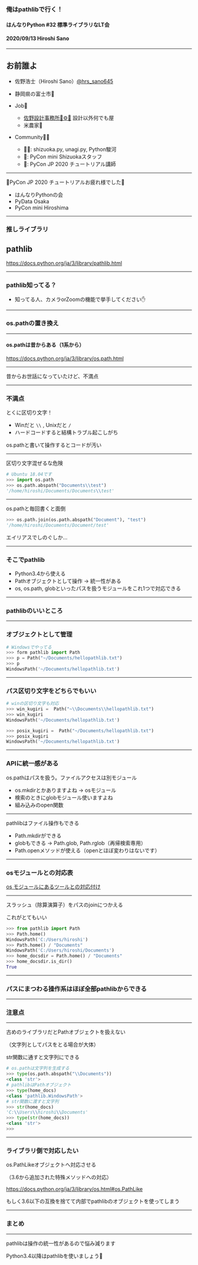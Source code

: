 ### 俺はpathlibで行く！

#### はんなりPython #32 標準ライブラリなLT会

#### 2020/09/13 Hiroshi Sano

---

## お前誰よ

- 佐野浩士（Hiroshi Sano）[@hrs_sano645](https://twitter.com/hrs_sano645)
- 静岡県の富士市🗻

- Job💼
    - [佐野設計事務所🚗⚙️📏](https://sano-design.info) 設計以外何でも屋
    - 米農家🌾

- Community🧑‍💻
    - 🗻🐍: shizuoka.py, unagi.py, Python駿河
    - 🐍: PyCon mini Shizuokaスタッフ
    - 🐍: PyCon JP 2020 チュートリアル講師

---

🎊PyCon JP 2020 チュートリアルお疲れ様でした🎉

- はんなりPythonの会
- PyData Osaka
- PyCon mini Hiroshima

---

### 推しライブラリ

## pathlib

https://docs.python.org/ja/3/library/pathlib.html

---

### pathlib知ってる？

- 知ってる人、カメラorZoomの機能で挙手してください✋

---

### os.pathの置き換え

---

#### os.pathは昔からある（1系から）

https://docs.python.org/ja/3/library/os.path.html

---

昔からお世話になっていたけど、不満点

---

### 不満点

とくに区切り文字！

  - Winだと `\\` , Unixだと `/`
  - ハードコードすると結構トラブル起こしがち

os.pathと書いて操作するとコードが汚い

---

区切り文字混ぜるな危険

```python
# Ubuntu 18.04です
>>> import os.path
>>> os.path.abspath("Documents\\test")
'/home/hiroshi/Documents/Documents\\test'
```

---

os.pathと毎回書くと面倒

```python
>>> os.path.join(os.path.abspath("Document"), "test")
'/home/hiroshi/Documents/Document/test'
```

エイリアスでしのぐしか…

---

### そこでpathlib

- Python3.4から使える
- Pathオブジェクトとして操作 -> 統一性がある
- os, os.path, globといったパスを扱うモジュールをこれ1つで対応できる

---

### pathlibのいいところ

---

### オブジェクトとして管理

```python
# Windowsでやってる
>>> form pathlib import Path
>>> p = Path("~/Documents/hellopathlib.txt")
>>> p
WindowsPath('~/Documents/hellopathlib.txt')
```

---

### パス区切り文字をどちらでもいい

```python
# winの区切り文字も対応
>>> win_kugiri =  Path("~\\Documents\\hellopathlib.txt")
>>> win_kugiri
WindowsPath('~/Documents/hellopathlib.txt')

>>> posix_kugiri =  Path("~/Documents/hellopathlib.txt")
>>> posix_kugiri
WindowsPath('~/Documents/hellopathlib.txt')

```

---

### APIに統一感がある

os.pathはパスを扱う。ファイルアクセスは別モジュール

- os.mkdirとかありますよね -> osモジュール
- 検索のときにglobモジュール使いますよね
- 組み込みのopen関数

---

pathlibはファイル操作もできる

- Path.mkdirができる
- globもできる -> Path.glob, Path.rglob（再帰検索専用）
- Path.openメソッドが使える（openとほぼ変わりはないです）

---

### osモジュールとの対応表

[os モジュールにあるツールとの対応付け](https://docs.python.org/ja/3/library/pathlib.html#correspondence-to-tools-in-the-os-module)

---

スラッシュ（除算演算子）をパスのjoinにつかえる

これがとてもいい

```python
>>> from pathlib import Path
>>> Path.home()
WindowsPath('C:/Users/hiroshi')
>>> Path.home() / "Documents"
WindowsPath('C:/Users/hiroshi/Documents')
>>> home_docsdir = Path.home() / "Documents"
>>> home_docsdir.is_dir()
True
```

---

### パスにまつわる操作系はほぼ全部pathlibからできる

---

### 注意点

---

古めのライブラリだとPathオブジェクトを扱えない

（文字列としてパスをとる場合が大体）

str関数に通すと文字列にできる

```python
# os.pathは文字列を生成する
>>> type(os.path.abspath("\\Documents"))
<class 'str'>
# pathlibはPathオブジェクト
>>> type(home_docs)
<class 'pathlib.WindowsPath'>
# str関数に渡すと文字列
>>> str(home_docs)
'C:\\Users\\hiroshi\\Documents'
>>> type(str(home_docs))
<class 'str'>
>>>
```

---

### ライブラリ側で対応したい

os.PathLikeオブジェクトへ対応させる

（3.6から追加された特殊メソッドへの対応）

https://docs.python.org/ja/3/library/os.html#os.PathLike

もしく3.6以下の互換を捨てて内部でpathlibのオブジェクトを使ってしまう

---

### まとめ

---

pathlibは操作の統一性があるので悩み減ります

Python3.4以降はpathlibを使いましょう💪
